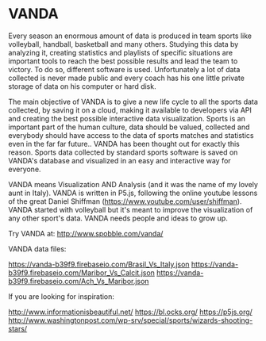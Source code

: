 # VANDA

Every season an enormous amount of data is produced in team sports like volleyball, handball, basketball and many others.
Studying this data by analyzing it, creating statistics and playlists of specific situations are important tools to reach the best possible results and lead the team to victory. To do so, different software is used.
Unfortunately a lot of data collected is never made public and every coach has his one little private storage of data on his computer or hard disk.

The main objective of VANDA is to give a new life cycle to all the sports data collected, by saving it on a cloud, making it available to developers via API and creating the best possible interactive data visualization. 
Sports is an important part of the human culture, data should be valued, collected  and everybody should have access to the data of sports matches and statistics even in the far far future..
VANDA has been thought out for exactly this reason. Sports data collected by standard sports software is saved on VANDA's database and visualized in an easy and interactive way for everyone.

VANDA means Visualization AND Analysis (and it was the name of my lovely aunt in Italy).
VANDA is written in P5.js, following the online youtube lessons of the great Daniel Shiffman (https://www.youtube.com/user/shiffman).
VANDA started with volleyball but it's meant to improve the visualization of any other sport's data.
VANDA needs people and ideas to grow up.


Try VANDA at: http://www.spobble.com/vanda/

VANDA data files:

https://vanda-b39f9.firebaseio.com/Brasil_Vs_Italy.json
https://vanda-b39f9.firebaseio.com/Maribor_Vs_Calcit.json
https://vanda-b39f9.firebaseio.com/Ach_Vs_Maribor.json

If you are looking for inspiration:

http://www.informationisbeautiful.net/
https://bl.ocks.org/
https://p5js.org/
http://www.washingtonpost.com/wp-srv/special/sports/wizards-shooting-stars/


